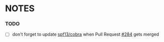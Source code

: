 NOTES
=====

### TODO

 - [ ] don't forget to update [spf13/cobra](https://github.com/spf13/cobra) when Pull Request [#284](https://github.com/spf13/cobra/pull/284) gets merged